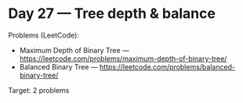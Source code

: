 # Day 27 — Tree depth & balance

Problems (LeetCode):
- Maximum Depth of Binary Tree — https://leetcode.com/problems/maximum-depth-of-binary-tree/
- Balanced Binary Tree — https://leetcode.com/problems/balanced-binary-tree/

Target: 2 problems
